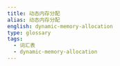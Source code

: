 ```yaml
---
title: 动态内存分配
alias: 动态内存分配
english: dynamic-memory-allocation
type: glossary
tags:
  - 词汇表
  - dynamic-memory-allocation
---
```

